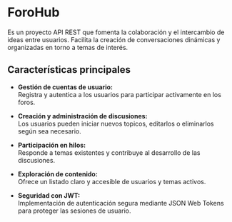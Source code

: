 # ForoHub  
Es un proyecto API REST que fomenta la colaboración y el intercambio de ideas entre usuarios. Facilita la creación de 
conversaciones dinámicas y organizadas en torno a temas de interés.  

## Características principales  
- **Gestión de cuentas de usuario:**  
  Registra y autentica a los usuarios para participar activamente en los foros.  

- **Creación y administración de discusiones:**  
  Los usuarios pueden iniciar nuevos topicos, editarlos o eliminarlos según sea necesario.  

- **Participación en hilos:**  
  Responde a temas existentes y contribuye al desarrollo de las discusiones.  

- **Exploración de contenido:**  
  Ofrece un listado claro y accesible de usuarios y temas activos.  

- **Seguridad con JWT:**  
  Implementación de autenticación segura mediante JSON Web Tokens para proteger las sesiones de usuario.
